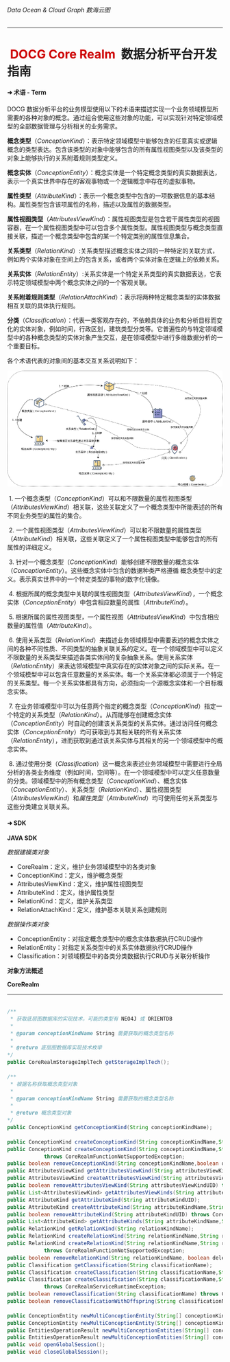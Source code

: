 ###### Data Ocean & Cloud Graph  数海云图

***
# <span style="color:#CE0000;"> DOCG Core Realm  </span>数据分析平台开发指南

#### ➜ 术语 - Term 

DOCG 数据分析平台的业务模型使用以下的术语来描述实现一个业务领域模型所需要的各种对象的概念。通过组合使用这些对象的功能，可以实现针对特定领域模型的全部数据管理与分析相关的业务需求。

**概念类型**（*ConceptionKind*）：表示特定领域模型中能够包含的任意真实或逻辑概念的类型表达。包含该类型的对象中能够包含的所有属性视图类型以及该类型的对象上能够执行的关系附着规则类型定义。

**概念实体**（*ConceptionEntity*）：概念实体是一个特定概念类型的真实数据表达，表示一个真实世界中存在的客观事物或一个逻辑概念中存在的虚拟事物。

**属性类型**（*AttributeKind*）：表示一个概念类型中包含的一项数据信息的基本结构。属性类型包含该项属性的名称，描述以及属性的数据类型。

**属性视图类型**（*AttributesViewKind*）：属性视图类型是包含若干属性类型的视图容器，在一个属性视图类型中可以包含多个属性类型。属性视图类型与概念类型直接关联，描述一个概念类型中包含的某一个特定类别的属性信息集合。

**关系类型**（*RelationKind*）:关系类型描述概念实体之间的一种特定的关联方式，例如两个实体对象在空间上的包含关系，或者两个实体对象在逻辑上的依赖关系。

**关系实体**（*RelationEntity*）:关系实体是一个特定关系类型的真实数据表达，它表示特定领域模型中两个概念实体之间的一个客观关联。

**关系附着规则类型**（*RelationAttachKind*）：表示将两种特定概念类型的实体数据相互关联的具体执行规则。

**分类**（*Classification*）：代表一类客观存在的，不依赖具体的业务和分析目标而变化的实体对象，例如时间，行政区划，建筑类型分类等。它普遍性的与特定领域模型中的各种概念类型的实体对象产生交互，是在领域模型中进行多维数据分析的一个重要目标。

各个术语代表的对象间的基本交互关系说明如下：

![image](documentPic/modelStructure.png)





​	1. 一个概念类型（*ConceptionKind*）可以和不限数量的属性视图类型（*AttributesViewKind*）相关联，这些关联定义了一个概念类型中所能表述的所有不同业务类型的属性的集合。

​	2. 一个属性视图类型（*AttributesViewKind*）可以和不限数量的属性类型（*AttributeKind*）相关联，这些关联定义了一个属性视图类型中能够包含的所有属性的详细定义。

​	3. 针对一个概念类型（*ConceptionKind*）能够创建不限数量的概念实体（*ConceptionEntity*）。这些概念实体中包含的数据种类严格遵循 概念类型中的定义。表示真实世界中的一个特定类型的事物的数字化镜像。

​	4. 根据所属的概念类型中关联的属性视图类型（*AttributesViewKind*），一个概念实体（*ConceptionEntity*）中包含相应数量的属性（*AttributeKind*）。

​	5. 根据所属的属性视图类型，一个属性视图（*AttributesViewKind*）中包含相应数量的属性值（*AttributeKind*）。

​	6. 使用关系类型（*RelationKind*）来描述业务领域模型中需要表述的概念实体之间的各种不同性质、不同类型的抽象关联关系的定义。在一个领域模型中可以定义不限数量的关系类型来描述各类实体间的复杂抽象关系。使用关系实体（*RelationEntity*）来表达领域模型中真实存在的实体对象之间的实际关系。在一个领域模型中可以包含任意数量的关系实体。每一个关系实体都必须属于一个特定的关系类型。每一个关系实体都具有方向，必须指向一个源概念实体和一个目标概念实体。

​	7. 在业务领域模型中可以为任意两个指定的概念类型（*ConceptionKind*）指定一个特定的关系类型（*RelationKind*）。从而能够在创建概念实体（*ConceptionEntity*）时自动的创建该关系类型的关系实体。通过访问任何概念实体（*ConceptionEntity*）均可获取到与其相关联的所有关系实体（*RelationEntity*），进而获取到通过该关系实体与其相关的另一个领域模型中的概念实体。

​	8. 通过使用分类（*Classification*）这一概念来表述业务领域模型中需要进行全局分析的各类业务维度（例如时间，空间等）。在一个领域模型中可以定义任意数量的分类。领域模型中的所有概念类型（*ConceptionKind*）、概念实体（*ConceptionEntity*）、关系类型（*RelationKind*）、属性视图类型（*AttributesViewKind*）和*属性类型*（*AttributeKind*）均可使用任何关系类型与这些分类建立关联关系。



#### ➜ SDK

**JAVA SDK**

*数据建模类对象*

- CoreRealm：定义，维护业务领域模型中的各类对象
- ConceptionKind：定义，维护概念类型
- AttributesViewKind：定义，维护属性视图类型
- AttributeKind：定义，维护属性类型
- RelationKind：定义，维护关系类型
- RelationAttachKind：定义，维护基本关联关系创建规则

*数据操作类对象*

- ConceptionEntity：对指定概念类型中的概念实体数据执行CRUD操作
- RelationEntity：对指定关系类型中的关系实体数据执行CRUD操作
- Classification：对领域模型中的各类分类数据执行CRUD与关联分析操作

**对象方法概述**

**CoreRealm**

---

```java
  
/**
 * 获取底层图数据库的实现技术，可能的类型有 NEO4J 或 ORIENTDB
 *
 * @param conceptionKindName String 需要获取的概念类型名称 
 *
 * @return 底层图数据库实现技术枚举
*/
public CoreRealmStorageImplTech getStorageImplTech();

/**
 * 根据名称获取概念类型对象
 *
 * @param conceptionKindName String 需要获取的概念类型名称 
 *
 * @return 概念类型对象
*/
public ConceptionKind getConceptionKind(String conceptionKindName);

public ConceptionKind createConceptionKind(String conceptionKindName,String conceptionKindDesc);
public ConceptionKind createConceptionKind(String conceptionKindName,String conceptionKindDesc,String parentConceptionKindName)
            throws CoreRealmFunctionNotSupportedException;
public boolean removeConceptionKind(String conceptionKindName,boolean deleteExistEntities) throws CoreRealmServiceRuntimeException;
public AttributesViewKind getAttributesViewKind(String attributesViewKindUID);
public AttributesViewKind createAttributesViewKind(String attributesViewKindName,String attributesViewKindDesc, AttributesViewKind.AttributesViewKindDataForm attributesViewKindDataForm);
public boolean removeAttributesViewKind(String attributesViewKindUID) throws CoreRealmServiceRuntimeException;
public List<AttributesViewKind> getAttributesViewKinds(String attributesViewKindName, String attributesViewKindDesc, AttributesViewKind.AttributesViewKindDataForm attributesViewKindDataForm);
public AttributeKind getAttributeKind(String attributeKindUID);
public AttributeKind createAttributeKind(String attributeKindName,String attributeKindDesc, AttributeDataType attributeDataType);
public boolean removeAttributeKind(String attributeKindUID) throws CoreRealmServiceRuntimeException;
public List<AttributeKind> getAttributeKinds(String attributeKindName,String attributeKindDesc,AttributeDataType attributeDataType);
public RelationKind getRelationKind(String relationKindName);
public RelationKind createRelationKind(String relationKindName,String relationKindDesc);
public RelationKind createRelationKind(String relationKindName,String relationKindDesc,String parentRelationKindName)
            throws CoreRealmFunctionNotSupportedException;
public boolean removeRelationKind(String relationKindName, boolean deleteExistEntities) throws CoreRealmServiceRuntimeException;
public Classification getClassification(String classificationName);
public Classification createClassification(String classificationName,String classificationDesc);
public Classification createClassification(String classificationName,String classificationDesc,String parentClassificationName)
            throws CoreRealmServiceRuntimeException;
public boolean removeClassification(String classificationName) throws CoreRealmServiceRuntimeException;
public boolean removeClassificationWithOffspring(String classificationName) throws CoreRealmServiceRuntimeException;

public ConceptionEntity newMultiConceptionEntity(String[] conceptionKindNames,ConceptionEntityValue conceptionEntityValue, boolean addPerDefinedRelation) throws CoreRealmServiceRuntimeException;
public ConceptionEntity newMultiConceptionEntity(String[] conceptionKindNames,ConceptionEntityValue conceptionEntityValue,List<RelationAttachKind> relationAttachKindList) throws CoreRealmServiceRuntimeException;
public EntitiesOperationResult newMultiConceptionEntities(String[] conceptionKindNames,List<ConceptionEntityValue> conceptionEntityValues, boolean addPerDefinedRelation) throws CoreRealmServiceRuntimeException;
public EntitiesOperationResult newMultiConceptionEntities(String[] conceptionKindNames,List<ConceptionEntityValue> conceptionEntityValues, List<RelationAttachKind> relationAttachKindList) throws CoreRealmServiceRuntimeException;
public void openGlobalSession();
public void closeGlobalSession();
```

```java


   
```

